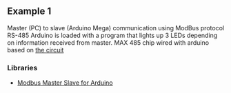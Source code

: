 ## Example 1
Master (PC) to slave (Arduino Mega) communication using ModBus protocol RS-485
Arduino is loaded with a program that lights up 3 LEDs depending on information received from master.
MAX 485 chip wired with arduino based on [the circuit](https://github.com/Jamshedshoh/proxima/blob/master/exercises/sources/Ff8Vo.png)


### Libraries
- [Modbus Master Slave for Arduino](https://github.com/smarmengol/Modbus-Master-Slave-for-Arduino)
